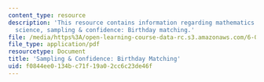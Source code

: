```yaml
---
content_type: resource
description: 'This resource contains information regarding mathematics for computer
  science, sampling & confidence: Birthday matching.'
file: /media/https%3A/open-learning-course-data-rc.s3.amazonaws.com/6-042j-mathematics-for-computer-science-spring-2015/f0844ee0134bc71f19a02cc6c23de46f_MIT6_042JS15_Birthday.pdf
file_type: application/pdf
resourcetype: Document
title: 'Sampling & Confidence: Birthday Matching'
uid: f0844ee0-134b-c71f-19a0-2cc6c23de46f
---
```

